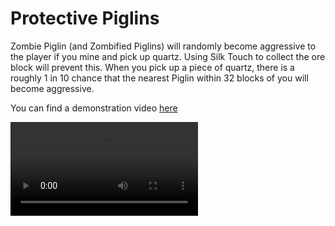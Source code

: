 # Protective Piglins

Zombie Piglin (and Zombified Piglins) will randomly become aggressive to the player if you mine and pick up quartz. Using Silk Touch to collect the ore block will prevent this.
When you pick up a piece of quartz, there is a roughly 1 in 10 chance that the nearest Piglin within 32 blocks of you will become aggressive.

You can find a demonstration video [here](lol)

<video src="https://github.com/crafting-for-christ/Documentation/blob/master/assets/img/smpdatapack/protectivepiglins.mp4"></video>
